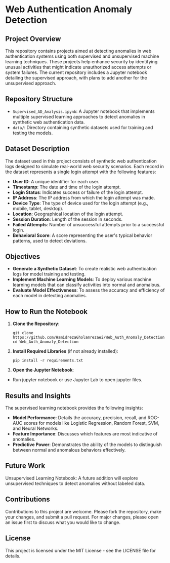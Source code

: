 # Web Authentication Anomaly Detection

## Project Overview
This repository contains projects aimed at detecting anomalies in web authentication systems using both supervised and unsupervised machine learning techniques. These projects help enhance security by identifying unusual activities that might indicate unauthorized access attempts or system failures. The current repository includes a Jupyter notebook detailing the supervised approach, with plans to add another for the unsupervised approach.

## Repository Structure
- `Supervised_AD_Analysis.ipynb`: A Jupyter notebook that implements multiple supervised learning approaches to detect anomalies in synthetic web authentication data.
- `data/`: Directory containing synthetic datasets used for training and testing the models.

## Dataset Description
The dataset used in this project consists of synthetic web authentication logs designed to simulate real-world web security scenarios. Each record in the dataset represents a single login attempt with the following features:

- **User ID**: A unique identifier for each user.
- **Timestamp**: The date and time of the login attempt.
- **Login Status**: Indicates success or failure of the login attempt.
- **IP Address**: The IP address from which the login attempt was made.
- **Device Type**: The type of device used for the login attempt (e.g., mobile, tablet, desktop).
- **Location**: Geographical location of the login attempt.
- **Session Duration**: Length of the session in seconds.
- **Failed Attempts**: Number of unsuccessful attempts prior to a successful login.
- **Behavioral Score**: A score representing the user's typical behavior patterns, used to detect deviations.

## Objectives
- **Generate a Synthetic Dataset**: To create realistic web authentication logs for model training and testing.
- **Implement Machine Learning Models**: To deploy various machine learning models that can classify activities into normal and anomalous.
- **Evaluate Model Effectiveness**: To assess the accuracy and efficiency of each model in detecting anomalies.

## How to Run the Notebook
1. **Clone the Repository**: 
   
   ```
   git clone https://github.com/HamidrezaGholamrezaei/Web_Auth_Anomaly_Detection.git
   cd Web_Auth_Anomaly_Detection
   ```

2. **Install Required Libraries** (if not already installed):
    ```
    pip install -r requirements.txt
    ```

3. **Open the Jupyter Notebook**:
- Run jupyter notebook or use Jupyter Lab to open jupyter files.

## Results and Insights
The supervised learning notebook provides the following insights:
- **Model Performance**: Details the accuracy, precision, recall, and ROC-AUC scores for models like Logistic Regression, Random Forest, SVM, and Neural Networks.
- **Feature Importance**: Discusses which features are most indicative of anomalies.
- **Predictive Power**: Demonstrates the ability of the models to distinguish between normal and anomalous behaviors effectively.

## Future Work
Unsupervised Learning Notebook: A future addition will explore unsupervised techniques to detect anomalies without labeled data.

## Contributions
Contributions to this project are welcome. Please fork the repository, make your changes, and submit a pull request. For major changes, please open an issue first to discuss what you would like to change.

## License
This project is licensed under the MIT License - see the LICENSE file for details.
